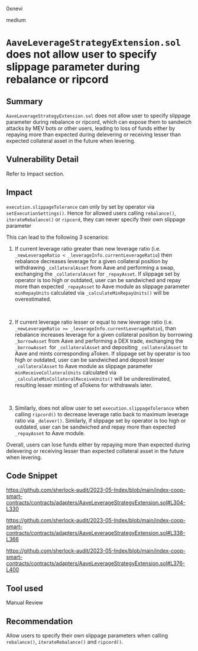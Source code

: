 0xnevi

medium

# `AaveLeverageStrategyExtension.sol` does not allow user to specify slippage parameter during rebalance or ripcord

## Summary
`AaveLeverageStrategyExtension.sol` does not allow user to specify slippage parameter during rebalance or ripcord, which can expose them to sandwich attacks by MEV bots or other users, leading to loss of funds either by repaying more than expected during delevering or receiving lesser than expected collateral asset in the future when levering.

## Vulnerability Detail
Refer to Impact section.

## Impact

`execution.slippageTolerance` can only by set by operator via `setExecutionSettings()`. Hence for allowed users calling `rebalance()`, `iterateRebalance()` or `ripcord`, they can never specify their own slippage parameter

This can lead to the following 3 scenarios:

1. If current leverage ratio greater than new leverage ratio (i.e. `_newLeverageRatio < _leverageInfo.currentLeverageRatio`) then rebalance decreases leverage for a given collateral position by withdrawing `_collateralAsset` from Aave and performing a swap, exchanging the `_collateralAsset` for `_repayAsset`. If slippage set by operator is too high or outdated, user can be sandwiched and repay more than expected `_repayAsset` to Aave module as slippage parameter `minRepayUnits` calculated via `_calculateMinRepayUnits()` will be overestimated.

<br/>

2. If current leverage ratio lesser or equal to new leverage ratio (i.e. `_newLeverageRatio >= _leverageInfo.currentLeverageRatio`), than rebalance increases leverage for a given collateral position by borrowing `_borrowAsset` from Aave and performing a DEX trade, exchanging the `_borrowAsset `for `_collateralAsset` and depositing `_collateralAsset` to Aave and mints corresponding aToken. If slippage set by operator is too high or outdated, user can be sandwiched and deposit lesser `_collateralAsset` to Aave module as slippage parameter `minReceiveCollateralUnits` calculated via `_calculateMinCollateralReceiveUnits()` will be underestimated, resulting lesser minting of aTokens for withdrawals later.

<br/>

3. Similarly, does not allow user to set `execution.slippageTolerance` when calling `ripcord()` to decrease leverage ratio back to maximum leverage ratio via `_delever()`. Similarly, if slippage set by operator is too high or outdated, user can be sandwiched and repay more than expected `_repayAsset` to Aave module.

Overall, users can lose funds either by repaying more than expected during delevering or receiving lesser than expected collateral asset in the future when levering.

## Code Snippet
https://github.com/sherlock-audit/2023-05-Index/blob/main/index-coop-smart-contracts/contracts/adapters/AaveLeverageStrategyExtension.sol#L304-L330

https://github.com/sherlock-audit/2023-05-Index/blob/main/index-coop-smart-contracts/contracts/adapters/AaveLeverageStrategyExtension.sol#L338-L366

https://github.com/sherlock-audit/2023-05-Index/blob/main/index-coop-smart-contracts/contracts/adapters/AaveLeverageStrategyExtension.sol#L376-L400

## Tool used
Manual Review

## Recommendation
Allow users to specify their own slippage parameters when calling `rebalance()`, `iterateRebalance()` and `ripcord()`.